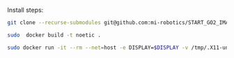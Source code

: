 Install steps:

```sh
git clone --recurse-submodules git@github.com:mi-robotics/START_GO2_IMAGE.git
```

```sh
sudo  docker build -t noetic .
```

```sh
sudo docker run -it --rm --net=host -e DISPLAY=$DISPLAY -v /tmp/.X11-unix/:/tmp/.X11-unix noetic
```

